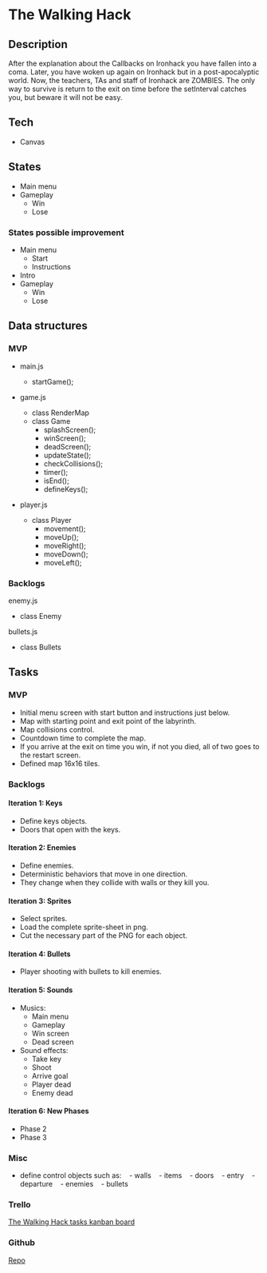 # The Walking Hack 

## Description 

After the explanation about the Callbacks on Ironhack you have fallen into a coma. Later, you have woken up again on Ironhack but in a post-apocalyptic world. Now, the teachers, TAs and staff of Ironhack are ZOMBIES. The only way to survive is return to the exit on time before the setInterval catches you, but beware it will not be easy.

## Tech

- Canvas

## States

- Main menu
- Gameplay
  - Win
  - Lose

### States possible improvement

- Main menu
  - Start
  - Instructions
- Intro
- Gameplay
  - Win
  - Lose

## Data structures

### MVP

- main.js
  - startGame();

- game.js
  - class RenderMap
  - class Game
    - splashScreen();
    - winScreen();
    - deadScreen();
    - updateState();
    - checkCollisions();
    - timer();
    - isEnd();
    - defineKeys();

- player.js
  - class Player
    - movement();
    - moveUp();
    - moveRight();
    - moveDown();
    - moveLeft();

### Backlogs

enemy.js
- class Enemy

bullets.js
- class Bullets

## Tasks

### MVP 

- Initial menu screen with start button and instructions just below.
- Map with starting point and exit point of the labyrinth.
- Map collisions control.
- Countdown time to complete the map. 
- If you arrive at the exit on time you win, if not you died, all of two goes to the restart screen.
- Defined map 16x16 tiles.

### Backlogs 

#### Iteration 1: Keys

- Define keys objects.
- Doors that open with the keys.

#### Iteration 2: Enemies 

- Define enemies.
- Deterministic behaviors that move in one direction.
- They change when they collide with walls or they kill you.

#### Iteration 3: Sprites 

- Select sprites.
- Load the complete sprite-sheet in png.
- Cut the necessary part of the PNG for each object.

#### Iteration 4: Bullets

- Player shooting with bullets to kill enemies.

#### Iteration 5: Sounds

- Musics:
  - Main menu
  - Gameplay
  - Win screen
  - Dead screen
- Sound effects:
  - Take key
  - Shoot
  - Arrive goal
  - Player dead
  - Enemy dead

#### Iteration 6: New Phases

- Phase 2 
- Phase 3

### Misc

- define control objects such as:
   - walls
   - items
   - doors
   - entry
   - departure
   - enemies
   - bullets
  
### Trello

[The Walking Hack tasks kanban board](https://trello.com/b/sIacF3LK/the-walking-hack)

### Github

[Repo](https://github.com/rgallego87/TheWalkingHack)
